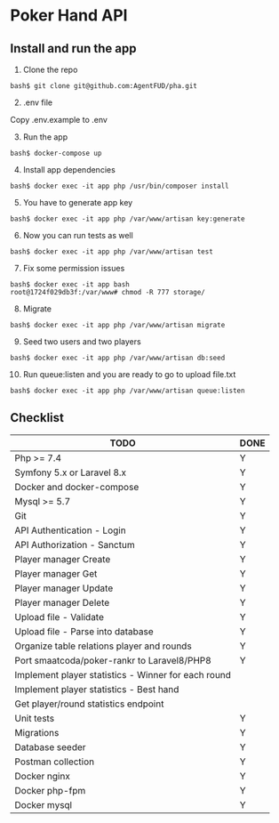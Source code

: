 # Poker Hand API

## Install and run the app

1. Clone the repo
```
bash$ git clone git@github.com:AgentFUD/pha.git
```

2. .env file

Copy .env.example to .env

3. Run the app
```
bash$ docker-compose up
```

4. Install app dependencies
```
bash$ docker exec -it app php /usr/bin/composer install
```

5. You have to generate app key
```
bash$ docker exec -it app php /var/www/artisan key:generate   
```

6. Now you can run tests as well
```
bash$ docker exec -it app php /var/www/artisan test   
```

7. Fix some permission issues
```
bash$ docker exec -it app bash
root@1724f029db3f:/var/www# chmod -R 777 storage/
```

8. Migrate
```
bash$ docker exec -it app php /var/www/artisan migrate
```

9. Seed two users and two players
```
bash$ docker exec -it app php /var/www/artisan db:seed
```

10. Run queue:listen and you are ready to go to upload file.txt
```
bash$ docker exec -it app php /var/www/artisan queue:listen
```

## Checklist
TODO | DONE
--- | ---
Php >= 7.4 | Y
Symfony 5.x or Laravel 8.x | Y
Docker and docker-compose | Y
Mysql >= 5.7 | Y
Git | Y
API Authentication - Login | Y
API Authorization - Sanctum | Y
Player manager Create | Y
Player manager Get | Y
Player manager Update | Y
Player manager Delete | Y
Upload file - Validate | Y
Upload file - Parse into database | Y
Organize table relations player and rounds | Y
Port smaatcoda/poker-rankr to Laravel8/PHP8 | Y
Implement player statistics - Winner for each round |
Implement player statistics - Best hand |
Get player/round statistics endpoint | 
Unit tests | Y
Migrations | Y
Database seeder | Y
Postman collection | Y
Docker nginx | Y
Docker php-fpm | Y
Docker mysql | Y
